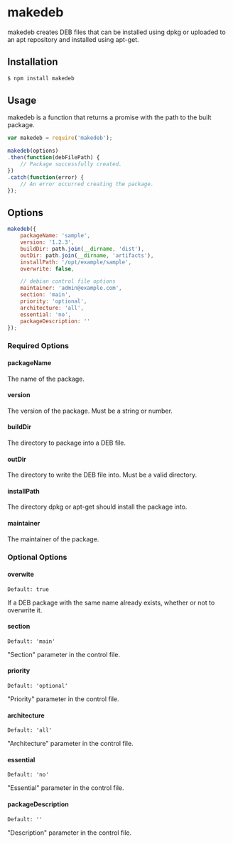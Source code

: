 # makedeb

makedeb creates DEB files that can be installed using dpkg or uploaded to an
apt repository and installed using apt-get.

## Installation

```bash
$ npm install makedeb
```

## Usage

makedeb is a function that returns a promise with the path to the built package.

```js
var makedeb = require('makedeb');

makedeb(options)
.then(function(debFilePath) {
	// Package successfully created.
})
.catch(function(error) {
	// An error occurred creating the package.
});
```

## Options

```js
makedeb({
	packageName: 'sample',
	version: '1.2.3',
	buildDir: path.join(__dirname, 'dist'),
	outDir: path.join(__dirname, 'artifacts'),
	installPath: '/opt/example/sample',
	overwrite: false,

	// debian control file options
	maintainer: 'admin@example.com',
	section: 'main',
	priority: 'optional',
	architecture: 'all',
	essential: 'no',
	packageDescription: ''
});
```

### Required Options

#### packageName

The name of the package.

#### version

The version of the package. Must be a string or number.

#### buildDir

The directory to package into a DEB file.

#### outDir

The directory to write the DEB file into. Must be a valid directory.

#### installPath

The directory dpkg or apt-get should install the package into.

#### maintainer

The maintainer of the package.


### Optional Options

#### overwite
`Default: true`

If a DEB package with the same name already exists, whether or not to
overwrite it.

#### section
`Default: 'main'`

"Section" parameter in the control file.

#### priority
`Default: 'optional'`

"Priority" parameter in the control file.

#### architecture
`Default: 'all'`

"Architecture" parameter in the control file.

#### essential
`Default: 'no'`

"Essential" parameter in the control file.

#### packageDescription
`Default: ''`

"Description" parameter in the control file.


